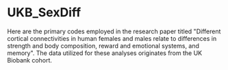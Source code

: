 # UKB_SexDiff
Here are the primary codes employed in the research paper titled "Different cortical connectivities in human females and males relate to differences in strength and body composition, reward and emotional systems, and memory". The data utilized for these analyses originates from the UK Biobank cohort.
